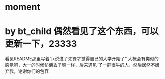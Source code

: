 moment
=======================================

by bt_child
偶然看见了这个东西，可以更新一下，23333
=======================================

看见README那里写着“jx说进了先锋才觉得自己的大学开始了”
大概会有类似的感觉吧，大一的时候仿佛丢了魂一样，后来遇见
了一群很牛的人，然后居然不嫌弃我，谢谢你们的包容
